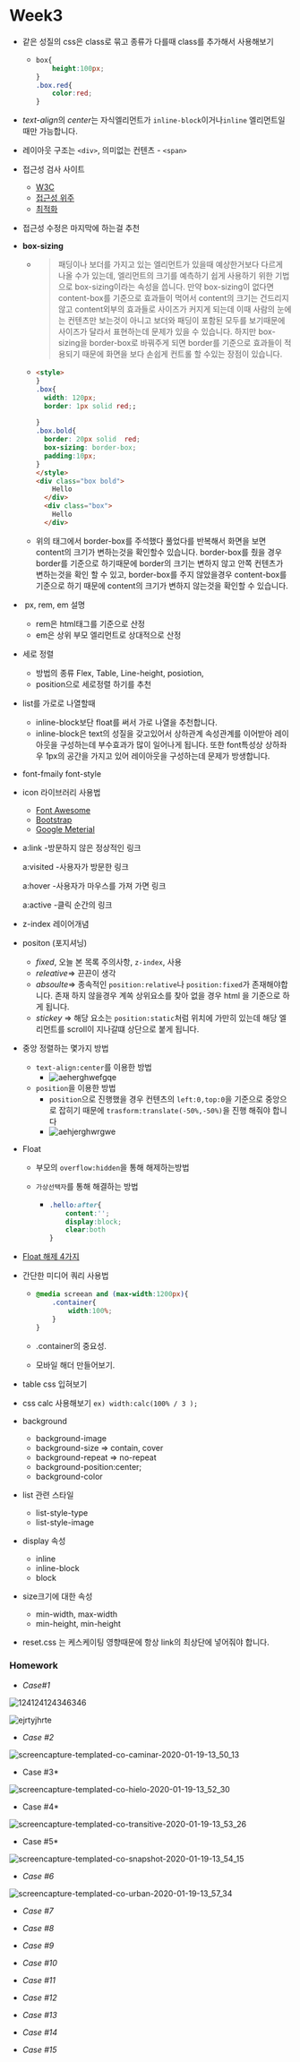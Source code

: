 # Week3

+ 같은 성질의 css은 class로 묶고 종류가 다를때 class를 추가해서 사용해보기

  + ```css
    box{
        height:100px;
    }
    .box.red{
        color:red;
    }
    ```

+ *text-align*의 *center*는 자식엘리먼트가 `inline-block`이거나`inline` 엘리먼트일때만 가능합니다.

+ 레이아웃 구조는 `<div>`, 의미없는 컨텐츠 - `<span>`

+ 접근성 검사 사이트

  + [W3C](https://validator.w3.org/unicorn/?ucn_lang=ko)
  + [접근성 위주](http://wave.webaim.org/)
  + [최적화](https://developers.google.com/speed/pagespeed/insights/)

+ 접근성 수정은 마지막에 하는걸 추천

+ **box-sizing**

  + > 패딩이나 보더를 가지고 있는 엘리먼트가 있을때 예상한거보다 다르게 나올 수가 있는데, 엘리먼트의 크기를 예측하기 쉽게 사용하기 위한 기법으로 box-sizing이라는 속성을 씁니다.  만약 box-sizing이 없다면 content-box를 기준으로 효과들이 먹어서 content의 크기는 건드리지않고 content외부의 효과들로 사이즈가 커지게 되는데 이때 사람의 눈에는 컨텐츠만 보는것이 아니고 보더와 패딩이 포함된 모두를 보기때문에 사이즈가 달라서 표현하는데 문제가 있을 수 있습니다. 하지만 box-sizing을 border-box로 바꿔주게 되면 border를 기준으로 효과들이 적용되기 때문에 화면을 보다 손쉽게 컨트롤 할 수있는 장점이 있습니다.

  + ```html
    <style>
    }
    .box{
      width: 120px;
      border: 1px solid red;;
      
    }
    .box.bold{
      border: 20px solid  red;
      box-sizing: border-box;
      padding:10px;
    }
    </style>  
    <div class="box bold">
        Hello
      </div>
      <div class="box">
        Hello
      </div>
    ```

  + 위의 태그에서 border-box를 주석했다 풀었다를 반복해서 화면을 보면 content의 크기가 변하는것을 확인할수 있습니다. border-box를 줬을 경우 border를 기준으로 하기때문에 border의 크기는 변하지 않고 안쪽 컨텐츠가 변하는것을 확인 할 수 있고, border-box를 주지 않았을경우 content-box를 기준으로 하기 때문에 content의 크기가 변하지 않는것을 확인할 수 있습니다.

+ ​    px, rem, em 설명

  + rem은 html태그를 기준으로 산정
  + em은 상위 부모 엘리먼트로 상대적으로 산정

+ 세로 정렬
  + 방법의 종류 Flex, Table, Line-height, posiotion,
  + position으로 세로정렬 하기를 추천
+ list를 가로로 나열할때
  + inline-block보단 float를 써서 가로 나열을 추천합니다.
  + inline-block은 text의 성질을 갖고있어서 상하관계 속성관계를 이어받아 레이아웃을 구성하는데 부수효과가 많이 일어나게 됩니다. 또한 font특성상 상하좌우 1px의 공간을 가지고 있어 레이아웃을 구성하는데 문제가 방생합니다.

+ font-fmaily font-style

+ icon 라이브러리 사용법

  + [Font Awesome](https://fontawesome.com/)
  + [Bootstrap](http://bootstrapk.com/)
  + [Google Meterial](https://material.io/resources/icons/?style=baseline)

+ a:link -방문하지 않은 정상적인 링크

  a:visited -사용자가 방문한 링크

  a:hover -사용자가 마우스를 가져 가면 링크

  a:active -클릭 순간의 링크

+ z-index 레이어개념

+ positon (포지셔닝)

  + *fixed*, 오늘 본 목록 주의사항, `z-index`, 사용
  + *releative*=> 끈끈이 생각
  + *absoulte*=> 종속적인 `position:relative`나 `position:fixed`가 존재해야합니다. 존재 하지 않을경우 계쏙 상위요소를 찾아 없을 경우 html 을 기준으로 하게 됩니다.
  + *stickey* => 해당 요소는 `position:static`처럼 위치에 가만히 있는데 해당 엘리먼트를 scroll이 지나갈떄 상단으로 붙게 됩니다.

+ 중앙 정렬하는 몇가지 방법

  + `text-align:center`를 이용한 방법
    + ![aeherghwefgqe](https://user-images.githubusercontent.com/33567964/72674986-388bb300-3ac1-11ea-9169-0b6946e159d9.png)
  + `position`을 이용한 방법
    + `position`으로 진행했을 경우 컨텐츠의 `left:0,top:0`을 기준으로 중앙으로 잡히기 때문에 `trasform:translate(-50%,-50%)`을 진행 해줘야 합니다
    + ![aehjerghwrgwe](https://user-images.githubusercontent.com/33567964/72674971-02e6ca00-3ac1-11ea-8ddc-57baf8a4b094.png)

+ Float

  + 부모의 `overflow:hidden`을 통해 해제하는방법

  + `가상선택자`를 통해 해결하는 방법

    + ```css
      .hello:after{
          content:'';
          display:block;
          clear:both
      }
      ```

+ [Float 해제 4가지](https://limjungmok.tistory.com/14)

+ 간단한 미디어 쿼리 사용법 

  + ```css
    @media screean and (max-width:1200px){
        .container{
            width:100%;
        }
    }
    ```

  + .container의 중요성.

  + 모바일 해더 만들어보기.

+ table css 입혀보기

+ css calc 사용해보기 `ex) width:calc(100% / 3 );`

+ background

  + background-image
  + background-size => contain, cover
  + background-repeat => no-repeat
  + background-position:center;
  + background-color 

+ list 관련 스타일

  + list-style-type
  + list-style-image

+ display 속성

  + inline
  + inline-block
  + block

+ size크기에 대한 속성

  + min-width, max-width
  + min-height, min-height

+ reset.css 는 케스케이팅 영향때문에 항상 link의 최상단에 넣어줘야 합니다.



### Homework

+ *Case#1*

![124124124346346](https://user-images.githubusercontent.com/33567964/72658531-9226ab80-39f5-11ea-8e7d-4ad2d5c80eca.png)

![ejrtyjhrte](https://user-images.githubusercontent.com/33567964/72658534-98b52300-39f5-11ea-8bc9-61d1f6925de8.png)



+ *Case #2*

![screencapture-templated-co-caminar-2020-01-19-13_50_13](https://user-images.githubusercontent.com/33567964/72675099-d03dd100-3ac2-11ea-816f-a5382ac36689.png)



+ Case #3*

![screencapture-templated-co-hielo-2020-01-19-13_52_30](https://user-images.githubusercontent.com/33567964/72675114-f6fc0780-3ac2-11ea-9004-bbd72861e3c4.png)



+ Case #4*

![screencapture-templated-co-transitive-2020-01-19-13_53_26](https://user-images.githubusercontent.com/33567964/72675123-13983f80-3ac3-11ea-862c-2f3133fb8b30.png)





+ Case #5*

![screencapture-templated-co-snapshot-2020-01-19-13_54_15](https://user-images.githubusercontent.com/33567964/72675134-3165a480-3ac3-11ea-92e5-360297cebc73.png)



+ *Case #6*

![screencapture-templated-co-urban-2020-01-19-13_57_34](https://user-images.githubusercontent.com/33567964/72675168-a6d17500-3ac3-11ea-9710-22b66df5a0e5.png)



+ *Case #7*

+ *Case #8*

+ *Case #9*

+ *Case #10*

+ *Case #11*

+ *Case #12*

+ *Case #13*

+ *Case #14*

+ *Case #15*

  

